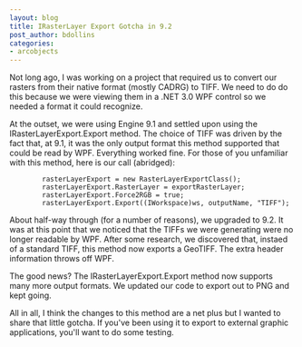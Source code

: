 ```yaml
---
layout: blog
title: IRasterLayer Export Gotcha in 9.2
post_author: bdollins
categories:
- arcobjects
---
```


Not long ago, I was working on a project that required us to convert our rasters from their native format (mostly CADRG) to TIFF. We need to do do this because we were viewing them in a .NET 3.0 WPF control so we needed a format it could recognize.

At the outset, we were using Engine 9.1 and settled upon using the IRasterLayerExport.Export method. The choice of TIFF was driven by the fact that, at 9.1, it was the only output format this method supported that could be read by WPF. Everything worked fine. For those of you unfamiliar with this method, here is our call (abridged):

            rasterLayerExport = new RasterLayerExportClass();
            rasterLayerExport.RasterLayer = exportRasterLayer;
            rasterLayerExport.Force2RGB = true;
            rasterLayerExport.Export((IWorkspace)ws, outputName, "TIFF");

About half-way through (for a number of reasons), we upgraded to 9.2. It was at this point that we noticed that the TIFFs we were generating were no longer readable by WPF. After some research, we discovered that, instaed of a standard TIFF, this method now exports a GeoTIFF. The extra header information throws off WPF.

The good news? The IRasterLayerExport.Export method now supports many more output formats. We updated our code to export out to PNG and kept going.

All in all, I think the changes to this method are a net plus but I wanted to share that little gotcha. If you've been using it to export to external graphic applications, you'll want to do some testing.